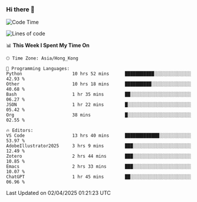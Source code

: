 ### Hi there 👋

<!--
**nicehiro/nicehiro** is a ✨ _special_ ✨ repository because its `README.md` (this file) appears on your GitHub profile.

Here are some ideas to get you started:

- 🔭 I’m currently working on ...
- 🌱 I’m currently learning ...
- 👯 I’m looking to collaborate on ...
- 🤔 I’m looking for help with ...
- 💬 Ask me about ...
- 📫 How to reach me: ...
- 😄 Pronouns: ...
- ⚡ Fun fact: ...
-->

<!--START_SECTION:waka-->
![Code Time](http://img.shields.io/badge/Code%20Time-435%20hrs%2040%20mins-blue)

![Lines of code](https://img.shields.io/badge/From%20Hello%20World%20I%27ve%20Written-1.6%20million%20lines%20of%20code-blue)

📊 **This Week I Spent My Time On** 

```text
🕑︎ Time Zone: Asia/Hong_Kong

💬 Programming Languages: 
Python                   10 hrs 52 mins      ███████████░░░░░░░░░░░░░░   42.93 % 
Other                    10 hrs 18 mins      ██████████░░░░░░░░░░░░░░░   40.68 % 
Bash                     1 hr 35 mins        ██░░░░░░░░░░░░░░░░░░░░░░░   06.27 % 
JSON                     1 hr 22 mins        █░░░░░░░░░░░░░░░░░░░░░░░░   05.42 % 
Org                      38 mins             █░░░░░░░░░░░░░░░░░░░░░░░░   02.55 % 

🔥 Editors: 
VS Code                  13 hrs 40 mins      █████████████░░░░░░░░░░░░   53.97 % 
AdobeIllustrator2025     3 hrs 9 mins        ███░░░░░░░░░░░░░░░░░░░░░░   12.49 % 
Zotero                   2 hrs 44 mins       ███░░░░░░░░░░░░░░░░░░░░░░   10.85 % 
Emacs                    2 hrs 33 mins       ███░░░░░░░░░░░░░░░░░░░░░░   10.07 % 
ChatGPT                  1 hr 45 mins        ██░░░░░░░░░░░░░░░░░░░░░░░   06.96 % 
```


 Last Updated on 02/04/2025 01:21:23 UTC
<!--END_SECTION:waka-->
